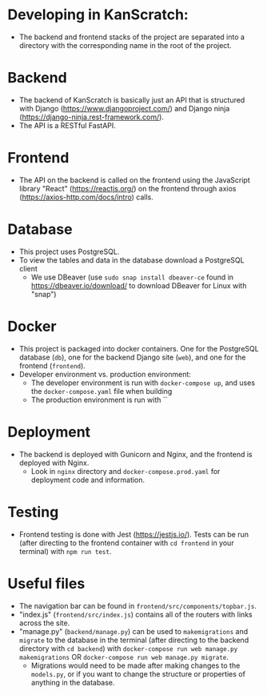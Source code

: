 # Developing in KanScratch:
- The backend and frontend stacks of the project are separated into a directory with the corresponding name in the root of the project.

# Backend
- The backend of KanScratch is basically just an API that is structured with Django (https://www.djangoproject.com/) and Django ninja (https://django-ninja.rest-framework.com/).
- The API is a RESTful FastAPI.

# Frontend
- The API on the backend is called on the frontend using the JavaScript library "React" (https://reactjs.org/) on the frontend through axios (https://axios-http.com/docs/intro) calls.

# Database
- This project uses PostgreSQL.
- To view the tables and data in the database download a PostgreSQL client
    + We use DBeaver (use `sudo snap install dbeaver-ce` found in https://dbeaver.io/download/ to download DBeaver for Linux with "snap")

# Docker
- This project is packaged into docker containers. One for the PostgreSQL database (`db`), one for the backend Django site (`web`), and one for the frontend (`frontend`).
- Developer environment vs. production environment:
    + The developer environment is run with `docker-compose up`, and uses the `docker-compose.yaml` file when building
    + The production environment is run with ``

# Deployment
- The backend is deployed with Gunicorn and Nginx, and the frontend is deployed with Nginx.
    + Look in `nginx` directory and `docker-compose.prod.yaml` for deployment code and information.

# Testing
- Frontend testing is done with Jest (https://jestjs.io/). Tests can be run (after directing to the frontend container with `cd frontend` in your terminal) with `npm run test`.

# Useful files
- The navigation bar can be found in `frontend/src/components/topbar.js`.
- "index.js" (`frontend/src/index.js`) contains all of the routers with links across the site.
- "manage.py" (`backend/manage.py`) can be used to `makemigrations` and `migrate` to the database in the terminal (after directing to the backend directory with `cd backend`) with `docker-compose run web manage.py makemigrations` OR `docker-compose run web manage.py migrate`.
    + Migrations would need to be made after making changes to the `models.py`, or if you want to change the structure or properties of anything in the database.